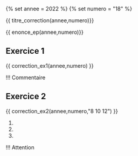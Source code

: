 {% set annee = 2022 %}
{% set numero = "18" %}


{{ titre_correction(annee,numero)}}

{{ enonce_ep(annee,numero)}}
 

## Exercice 1

{{ correction_ex1(annee,numero) }}

!!! Commentaire
    


## Exercice 2 
{{ correction_ex2(annee,numero,"8 10 12") }}

1. 
2. 
3. 

!!! Attention
    